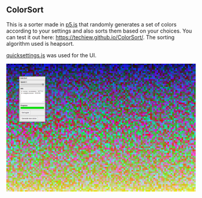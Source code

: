 ## ColorSort

This is a sorter made in [p5.js](https://p5js.org/) that randomly generates a set of colors according to your settings and also sorts them based on your choices. You can test it out here: https://techiew.github.io/ColorSort/. The sorting algorithm used is heapsort.

[quicksettings.js](https://github.com/bit101/quicksettings) was used for the UI.

![Preview](https://github.com/techiew/ColorSort/blob/master/preview.png)
